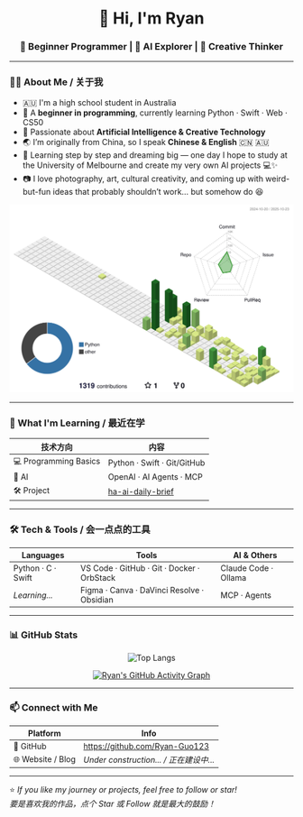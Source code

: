 <!-- Profile Header -->
<h1 align="center">👋 Hi, I'm Ryan</h1>
<h3 align="center">🌱 Beginner Programmer | 🤖 AI Explorer | 🎨 Creative Thinker</h3>

---

### 🧑‍🎓 About Me / 关于我

- 🇦🇺 I'm a high school student in Australia  
- 🐣 A **beginner in programming**, currently learning Python · Swift · Web · CS50  
- 🤖 Passionate about **Artificial Intelligence & Creative Technology**  
- 🌏 I’m originally from China, so I speak **Chinese & English**  🇨🇳 🇦🇺
- 🎯 Learning step by step and dreaming big — one day I hope to study at the University of Melbourne and create my very own AI projects 💻✨  
- 📷 I love photography, art, cultural creativity, and coming up with weird-but-fun ideas that probably shouldn’t work… but somehow do 😆  


<div align="center">
  <picture>
    <!-- 深色模式 -->
    <source media="(prefers-color-scheme: dark)" srcset="./profile-3d-contrib/profile-night-green.svg">
    <!-- 浅色模式 -->
    <source media="(prefers-color-scheme: light)" srcset="./profile-3d-contrib/profile-green.svg">
    <!-- 如果浏览器不支持自动切换，就显示浅色版 -->
    <img src="./profile-3d-contrib/profile-green.svg" alt="3D Contribution Graph">
  </picture>
</div>


---


### 🚀 What I'm Learning / 最近在学

| 技术方向 | 内容 |
|----------|--------------------------------------|
| 💻 Programming Basics | Python · Swift · Git/GitHub |
| 🤖 AI | OpenAI · AI Agents · MCP |
| 🛠 Project | [ha-ai-daily-brief](https://github.com/Ryan-Guo123/ha-ai-daily-brief) |

---

### 🛠 Tech & Tools / 会一点点的工具

| Languages | Tools | AI & Others |
|-----------|--------------------|-----------------------------|
| Python · C · Swift | VS Code · GitHub · Git · Docker · OrbStack | Claude Code · Ollama |
| *Learning...* | Figma · Canva · DaVinci Resolve · Obsidian | MCP · Agents |

---

### 📊 GitHub Stats

<div align="center">

![Top Langs](https://github-readme-stats.vercel.app/api/top-langs/?username=Ryan-Guo123&layout=compact&theme=tokyonight)  

[![Ryan's GitHub Activity Graph](https://github-readme-activity-graph.vercel.app/graph?username=Ryan-Guo123&theme=github-compact)](https://github.com/ashutosh00710/github-readme-activity-graph)

</div>

---

### 📫 Connect with Me

| Platform | Info |
|----------|----------------------------|
| 🐙 GitHub | <https://github.com/Ryan-Guo123> |
| 🌐 Website / Blog | *Under construction... / 正在建设中...* |

---

⭐ *If you like my journey or projects, feel free to follow or star!  
要是喜欢我的作品，点个 Star 或 Follow 就是最大的鼓励！*
